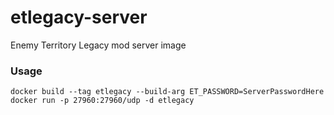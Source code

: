 # etlegacy-server
Enemy Territory Legacy mod server image

### Usage
```
docker build --tag etlegacy --build-arg ET_PASSWORD=ServerPasswordHere
docker run -p 27960:27960/udp -d etlegacy
```
